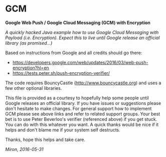 # GCM
__Google Web Push / Google Cloud Messaging (GCM) with Encryption__

_A quickly hacked Java example how to use Google Cloud Messaging with Payload (i.e. Encryption). Expect this to live until Google release an official library (as promised...)_
 
 Based on instructions from Google and all credits should go there:
 
 * https://developers.google.com/web/updates/2016/03/web-push-encryption?hl=en
 * https://tests.peter.sh/push-encryption-verifier/
 
The code requires BouncyCastle (http://www.bouncycastle.org) and uses a few other optional libraries.

This file is provided as a courtesy to hopefully help some people until Google releases an official library. If you have issues or suggestions please don't hesitate to make changes. For general support how to implement GCM please see above links and refer to related support groups. Your best bet is to use Peter Beverloo's verifier (referenced above) if you get stuck.
You can do with this whatever you want. A quick thanks would be nice if it helps and don't blame me if your system self destructs.

Thanks, hope this helps and take care.

_Miron, 2016-05-31_
